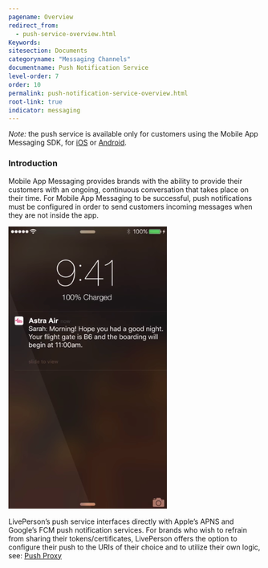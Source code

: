 ```yaml
---
pagename: Overview
redirect_from:
  - push-service-overview.html
Keywords:
sitesection: Documents
categoryname: "Messaging Channels"
documentname: Push Notification Service
level-order: 7
order: 10
permalink: push-notification-service-overview.html
root-link: true
indicator: messaging
---
```


*Note:* the push service is available only for customers using the Mobile App Messaging SDK, for [iOS](consumer-experience-ios-sdk-overview.html) or [Android](android-overview.html).

### Introduction

Mobile App Messaging provides brands with the ability to provide their customers with an ongoing, continuous conversation that takes place on their time.  For Mobile App Messaging to be successful, push notifications must be configured in order to send customers incoming messages when they are not inside the app.

![PushServices](img/pushservices.png)

LivePerson’s push service interfaces directly with Apple’s APNS and Google’s FCM push notification services. For brands who wish to refrain from sharing their tokens/certificates, LivePerson offers the option to configure their push to the URIs of their choice and to utilize their own logic, see:
[Push Proxy](Configuration/push-proxy.md)
